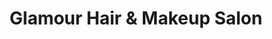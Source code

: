 ---
title: "Glamour Hair & Makeup Salon"
url: /kearns/glamour-hair-and-makeup-salon/
shop: hairdresser
---
